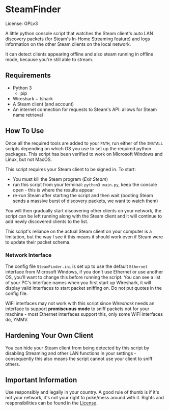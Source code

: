 # SteamFinder

License: GPLv3
 
A little python console script that watches the Steam client's auto LAN discovery packets (for Steam's In-Home Streaming feature) and logs information on the other Steam clients on the local network.

It can detect clients appearing offline and also steam running in offline mode, because you're still able to stream.

## Requirements

- Python 3
    - pip
- Wireshark + tshark
- A Steam client (and account)
- An internet connection for requests to Steam's API: allows for Steam name retrieval

## How To Use

Once all the required tools are added to your `PATH`, run either of the `INSTALL` scripts depending on which OS you use to set up the required python packages. This script has been verified to work on Microsoft Windows and Linux, but not MacOS.

This script requires your Steam client to be signed in. To start:
- You must kill the Steam program (*Exit Steam*)
- run this script from your terminal: `python3 main.py`, keep the console open - this is where the results appear
- re-run Steam after starting the script and then wait (booting Steam sends a massive burst of discovery packets, we want to watch them)

You will then gradually start discovering other clients on your network, the script can be left running along with the Steam client and it will continue to add newly discovered clients to the list.

This script's reliance on the actual Steam client on your computer is a limitation, but the way I see it this means it should work even if Steam were to update their packet schema.

### Network Interface

The config file `SteamFinder.ini` is set up to use the default `Ethernet` interface from Microsoft Windows, if you don't use Ethernet or use another OS, you'll want to change this before running the script. You can see a list of your PC's interface names when you first start up Wireshark, it will display valid interfaces to start packet sniffing on. Do not put quotes in the config file.

WiFi interfaces may not work with this script since *Wireshark* needs an interface to support **promiscuous mode** to sniff packets not for your machine - most Ethernet interfaces support this, only some WiFi interfaces do, YMMV.

## Hardening Your Own Client

You can hide your Steam client from being detected by this script by disabling Streaming and other LAN functions in your settings - consequently this also means the script cannot use your client to sniff others.

## Important Information

Use responsibly and legally in your country. A good rule of thumb is if it's not your network, it's not your right to poke/mess around with it. Rights and responsibilities can be found in the [License](LICENSE).

